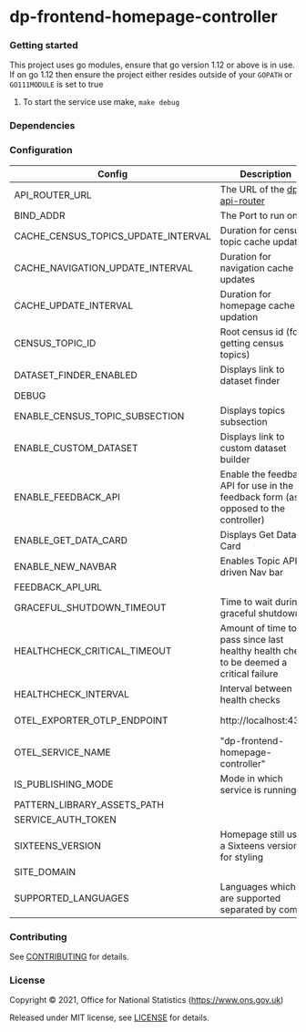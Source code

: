 dp-frontend-homepage-controller
================

### Getting started

This project uses go modules, ensure that go version 1.12 or above is in use.
If on go 1.12 then ensure the project either resides outside of your `GOPATH` or `GO111MODULE` is set to true

1. To start the service use make, `make debug`

### Dependencies

### Configuration

| Config                              | Description                                                                            | Default                                   |
|-------------------------------------|----------------------------------------------------------------------------------------|-------------------------------------------|
| API_ROUTER_URL                      | The URL of the [dp-api-router](https://github.com/ONSdigital/dp-api-router)            | http://localhost:23200/v1                 |
| BIND_ADDR                           | The Port to run on                                                                     | :24400                                    |
| CACHE_CENSUS_TOPICS_UPDATE_INTERVAL | Duration for census topic cache updates                                                | 1 minute                                  |
| CACHE_NAVIGATION_UPDATE_INTERVAL    | Duration for navigation cache updates                                                  | 1 minute                                  |
| CACHE_UPDATE_INTERVAL               | Duration for homepage cache updation                                                   | 10 seconds                                |
| CENSUS_TOPIC_ID                     | Root census id (for getting census topics)                                             | 4445                                      |
| DATASET_FINDER_ENABLED              | Displays link to dataset finder                                                        | false                                     |
| DEBUG                               |                                                                                        |                                           |
| ENABLE_CENSUS_TOPIC_SUBSECTION      | Displays topics subsection                                                             | false                                     |
| ENABLE_CUSTOM_DATASET               | Displays link to custom dataset builder                                                | false                                     |
| ENABLE_FEEDBACK_API                 | Enable the feedback API for use in the feedback form (as opposed to the controller)    | false                                     |
| ENABLE_GET_DATA_CARD                | Displays Get Data Card                                                                 | false                                     |
| ENABLE_NEW_NAVBAR                   | Enables Topic API driven Nav bar                                                       | false                                     |
| FEEDBACK_API_URL                    |                                                                                        |                                           |
| GRACEFUL_SHUTDOWN_TIMEOUT           | Time to wait during graceful shutdown                                                  | 5 seconds                                 |
| HEALTHCHECK_CRITICAL_TIMEOUT        | Amount of time to pass since last healthy health check to be deemed a critical failure | 90 seconds                                |
| HEALTHCHECK_INTERVAL                | Interval between health checks                                                         | 30 seconds                                |
| OTEL_EXPORTER_OTLP_ENDPOINT         | http://localhost:4317                                                                  | URL for OpenTelemetry endpoint            |
| OTEL_SERVICE_NAME                   | "dp-frontend-homepage-controller"                                                      | Service name to report to telemetry tools |
| IS_PUBLISHING_MODE                  | Mode in which service is running                                                       | false                                     |
| PATTERN_LIBRARY_ASSETS_PATH         |                                                                                        |                                           |
| SERVICE_AUTH_TOKEN                  |                                                                                        |                                           |
| SIXTEENS_VERSION                    | Homepage still uses a Sixteens version for styling                                     |                                           |
| SITE_DOMAIN                         |                                                                                        | localhost                                 |
| SUPPORTED_LANGUAGES                 | Languages which are supported separated by comma                                       | en,cy                                     |

### Contributing

See [CONTRIBUTING](CONTRIBUTING.md) for details.

### License

Copyright © 2021, Office for National Statistics (https://www.ons.gov.uk)

Released under MIT license, see [LICENSE](LICENSE.md) for details.

